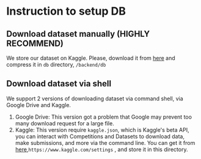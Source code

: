 # Instruction to setup DB


## Download dataset manually (HIGHLY RECOMMEND)

We store our dataset on Kaggle. Please, download it from [here](https://www.kaggle.com/datasets/pyetsvu/aic2024-extracted-data) and compress it in `db` directory, `/backend/db`


## Download dataset via shell

We support 2 versions of downloading dataset via command shell, via Google Drive and Kaggle. 

1. Google Drive: This version got a problem that Google may prevent too many download request for a large file. 
2. Kaggle: This version require `kaggle.json`, which is Kaggle's beta API, you can interact with Competitions and Datasets to download data, make submissions, and more via the command line. You can get it from [here](https://www.kaggle.com/settings),`https://www.kaggle.com/settings` , and store it in this directory.